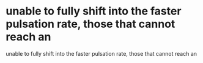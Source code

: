 # unable to fully shift into the faster pulsation rate, those that cannot reach an

unable to fully shift into the faster pulsation rate, those that cannot reach an